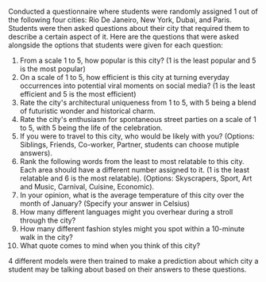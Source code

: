 Conducted a questionnaire where students were randomly assigned 1 out of the following four cities: Rio De Janeiro, New York, Dubai, and Paris. Students were then asked questions about their city
that required them to describe a certain aspect of it. Here are the questions that were asked alongside the options that students were given for each question:
1. From a scale 1 to 5, how popular is this city? (1 is the least popular and 5 is the most popular)
2. On a scale of 1 to 5, how efficient is this city at turning everyday occurrences into potential viral moments on social media? (1 is the least efficient and 5 is the most efficient)
3. Rate the city's architectural uniqueness from 1 to 5, with 5 being a blend of futuristic wonder and historical charm.
4. Rate the city's enthusiasm for spontaneous street parties on a scale of 1 to 5, with 5 being the life of the celebration.
5. If you were to travel to this city, who would be likely with you? (Options: Siblings, Friends, Co-worker, Partner, students can choose mutiple answers).
6. Rank the following words from the least to most relatable to this city. Each area should have a different number assigned to it. (1 is the least relatable and 6 is the most relatable). (Options: Skyscrapers, Sport, Art and Music, Carnival, Cuisine, Economic).
7. In your opinion, what is the average temperature of this city over the month of January? (Specify your answer in Celsius)
8. How many different languages might you overhear during a stroll through the city?
9. How many different fashion styles might you spot within a 10-minute walk in the city?
10. What quote comes to mind when you think of this city?

4 different models were then trained to make a prediction about which city a student may be talking about based on their answers to these questions.

